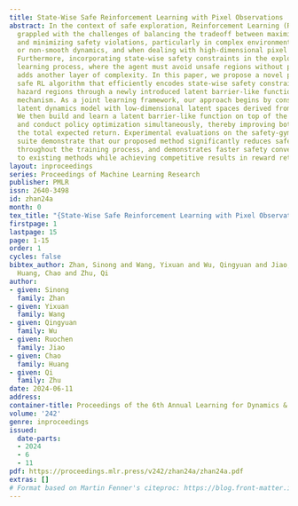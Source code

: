 ```yaml
---
title: State-Wise Safe Reinforcement Learning with Pixel Observations
abstract: In the context of safe exploration, Reinforcement Learning (RL) has long
  grappled with the challenges of balancing the tradeoff between maximizing rewards
  and minimizing safety violations, particularly in complex environments with contact-rich
  or non-smooth dynamics, and when dealing with high-dimensional pixel observations.
  Furthermore, incorporating state-wise safety constraints in the exploration and
  learning process, where the agent must avoid unsafe regions without prior knowledge,
  adds another layer of complexity. In this paper, we propose a novel pixel-observation
  safe RL algorithm that efficiently encodes state-wise safety constraints with unknown
  hazard regions through a newly introduced latent barrier-like function learning
  mechanism. As a joint learning framework, our approach begins by constructing a
  latent dynamics model with low-dimensional latent spaces derived from pixel observations.
  We then build and learn a latent barrier-like function on top of the latent dynamics
  and conduct policy optimization simultaneously, thereby improving both safety and
  the total expected return. Experimental evaluations on the safety-gym benchmark
  suite demonstrate that our proposed method significantly reduces safety violations
  throughout the training process, and demonstrates faster safety convergence compared
  to existing methods while achieving competitive results in reward return.
layout: inproceedings
series: Proceedings of Machine Learning Research
publisher: PMLR
issn: 2640-3498
id: zhan24a
month: 0
tex_title: "{State-Wise Safe Reinforcement Learning with Pixel Observations}"
firstpage: 1
lastpage: 15
page: 1-15
order: 1
cycles: false
bibtex_author: Zhan, Sinong and Wang, Yixuan and Wu, Qingyuan and Jiao, Ruochen and
  Huang, Chao and Zhu, Qi
author:
- given: Sinong
  family: Zhan
- given: Yixuan
  family: Wang
- given: Qingyuan
  family: Wu
- given: Ruochen
  family: Jiao
- given: Chao
  family: Huang
- given: Qi
  family: Zhu
date: 2024-06-11
address:
container-title: Proceedings of the 6th Annual Learning for Dynamics & Control Conference
volume: '242'
genre: inproceedings
issued:
  date-parts:
  - 2024
  - 6
  - 11
pdf: https://proceedings.mlr.press/v242/zhan24a/zhan24a.pdf
extras: []
# Format based on Martin Fenner's citeproc: https://blog.front-matter.io/posts/citeproc-yaml-for-bibliographies/
---
```

